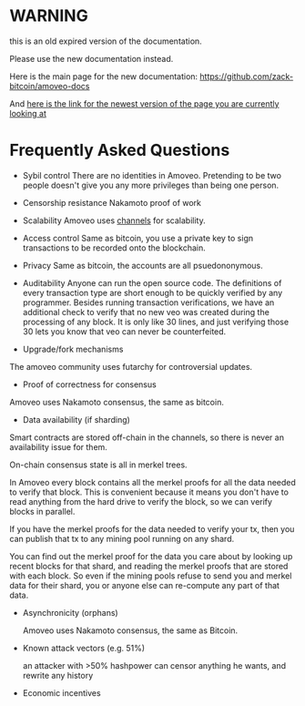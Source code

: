 WARNING
========

this is an old expired version of the documentation.

Please use the new documentation instead. 

Here is the main page for the new documentation: https://github.com/zack-bitcoin/amoveo-docs 

And [here is the link for the newest version of the page you are currently looking at](https://github.com/zack-bitcoin/amoveo-docs/blob/master//design/faq_spiegel.md)

Frequently Asked Questions
==========

* Sybil control
  There are no identities in Amoveo. Pretending to be two people doesn't give you any more privileges than being one person.
  
* Censorship resistance
  Nakamoto proof of work
   
* Scalability
  Amoveo uses [channels](channels.md) for scalability.

* Access control
  Same as bitcoin, you use a private key to sign transactions to be recorded onto the blockchain.

* Privacy
  Same as bitcoin, the accounts are all psuedononymous. 

* Auditability
  Anyone can run the open source code. The definitions of every transaction type are short enough to be quickly verified by any programmer. Besides running transaction verifications, we have an additional check to verify that no new veo was created during the processing of any block. It is only like 30 lines, and just verifying those 30 lets you know that veo can never be counterfeited.

* Upgrade/fork mechanisms

The amoveo community uses futarchy for controversial updates.

* Proof of correctness for consensus

Amoveo uses Nakamoto consensus, the same as bitcoin.

* Data availability (if sharding)

Smart contracts are stored off-chain in the channels, so there is never an availability issue for them.

On-chain consensus state is all in merkel trees.

In Amoveo every block contains all the merkel proofs for all the data needed to verify that block. This is convenient because it means you don't have to read anything from the hard drive to verify the block, so we can verify blocks in parallel.

If you have the merkel proofs for the data needed to verify your tx, then you can publish that tx to any mining pool running on any shard.

You can find out the merkel proof for the data you care about by looking up recent blocks for that shard, and reading the merkel proofs that are stored with each block. So even if the mining pools refuse to send you and merkel data for their shard, you or anyone else can re-compute any part of that data.

* Asynchronicity (orphans)

    Amoveo uses Nakamoto consensus, the same as Bitcoin.

* Known attack vectors (e.g. 51%)

    an attacker with >50% hashpower can censor anything he wants, and rewrite any history

* Economic incentives

    